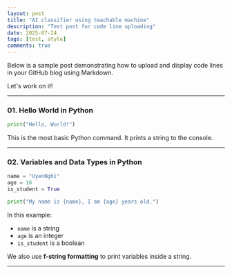 ```yaml
---
layout: post
title: "AI classifier using teachable machine"
description: "Test post for code line uploading"
date: 2025-07-24
tags: [test, style]
comments: true
---
```


Below is a sample post demonstrating how to upload and display code lines in your GitHub blog using Markdown.

Let's work on it!

---

### 01. Hello World in Python

~~~python
print("Hello, World!")
~~~

This is the most basic Python command. It prints a string to the console.

---

### 02. Variables and Data Types in Python

~~~python
name = "UyenNghi"
age = 16
is_student = True

print("My name is {name}, I am {age} years old.")
~~~

In this example:
- `name` is a string
- `age` is an integer
- `is_student` is a boolean

We also use **f-string formatting** to print variables inside a string.

---
